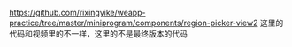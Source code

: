 https://github.com/rixingyike/weapp-practice/tree/master/miniprogram/components/region-picker-view2   这里的代码和视频里的不一样，这里的不是最终版本的代码
